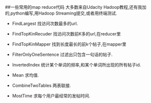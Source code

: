 ##一些常用的map reduce代码
大多数来自Udacity Hadoop教程,还有我加的,python编写,用Hadoop Streaming提交,或者用终端测试.

- FindLargest
找访问次数最多的url.

- FindTopKinRecuder
找访问次数前K多的url,在reducer里

- FindTopKinMapper
找到长度最长的前k个帖子,在mapper里

- FilterOnlyOneSentence
过滤出只包含一句话的帖子.

- InvertedIndex
统计某个单词的频率,和某个单词所出现的所有帖子id.

- Mean
求均值.

- CombineTwoTables
两表联接.

- MostTime
求每个用户最经常的发帖时间.
